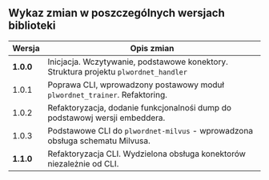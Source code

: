 ## Wykaz zmian w poszczególnych wersjach biblioteki


| Wersja    | Opis zmian                                                                           |
|-----------|--------------------------------------------------------------------------------------|
| **1.0.0** | Inicjacja. Wczytywanie, podstawowe konektory. Struktura projektu `plwordnet_handler` |
| 1.0.1     | Poprawa CLI, wprowadzony postawowy moduł `plwordnet_trainer`. Refaktoring.           |
| 1.0.2     | Refaktoryzacja, dodanie funkcjonalnośi dump do podstawowj wersji embeddera.          | 
| 1.0.3     | Podstawowe CLI do `plwordnet-milvus` - wprowadzona obsługa schematu Milvusa.         |
| **1.1.0** | Refaktoryzacja CLI. Wydzielona obsługa konektorów niezależnie od CLI.                |

